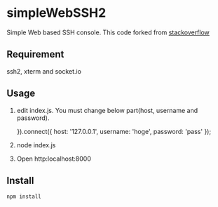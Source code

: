 simpleWebSSH2
====

Simple Web based SSH console. This code forked from [stackoverflow](https://stackoverflow.com/questions/38689707/connecting-to-remote-ssh-server-via-node-js-html5-console)

## Requirement

ssh2, xterm and socket.io

## Usage

1. edit index.js. You must change below part(host, username and password).

    }).connect({
        host: '127.0.0.1',
        username: 'hoge',
        password: 'pass'
    });

1. node index.js
1. Open http:localhost:8000

## Install

    npm install

